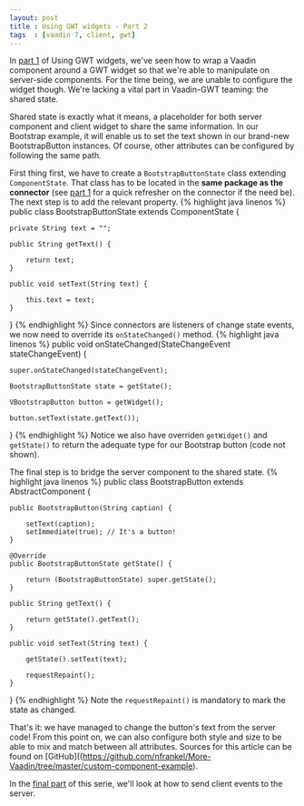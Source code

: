 ```yaml
---
layout: post
title : Using GWT widgets - Part 2
tags  : [vaadin 7, client, gwt]
---
```


In [part 1](/content/using-gwt-widgets-vaadin-7-part-1) of Using GWT widgets, we've seen how to wrap a Vaadin component around a GWT widget so that we're able to manipulate on server-side components. For the time being, we are unable to configure the widget though. We're lacking a vital part in Vaadin-GWT teaming: the shared state.

Shared state is exactly what it means, a placeholder for both server component and client widget to share the same information. In our Bootstrap example, it will enable us to set the text shown in our brand-new BootstrapButton instances. Of course, other attributes can be configured by following the same path.

First thing first, we have to create a `BootstrapButtonState` class extending `ComponentState`. That class has to be located in the **same package as the connector** (see [part 1](/content/using-gwt-widgets-vaadin-7-part-1) for a quick refresher on the connector if the need be). The next step is to add the relevant property. 
{% highlight java linenos %}
public class BootstrapButtonState extends ComponentState {
 
    private String text = "";
 
    public String getText() {
 
        return text;
    }
 
    public void setText(String text) {
 
        this.text = text;
    }
}
{% endhighlight %}
Since connectors are listeners of change state events, we now need to override its `onStateChanged()` method. 
{% highlight java linenos %}
public void onStateChanged(StateChangeEvent stateChangeEvent) {
 
    super.onStateChanged(stateChangeEvent);
 
    BootstrapButtonState state = getState();
 
    VBootstrapButton button = getWidget();
 
    button.setText(state.getText());
}
{% endhighlight %}
Notice we also have overriden `getWidget()` and `getState()` to return the adequate type for our Bootstrap button (code not shown).

The final step is to bridge the server component to the shared state. 
{% highlight java linenos %}
public class BootstrapButton extends AbstractComponent {
 
    public BootstrapButton(String caption) {
 
        setText(caption);
        setImmediate(true); // It's a button!
    }
 
    @Override
    public BootstrapButtonState getState() {
 
        return (BootstrapButtonState) super.getState();
    }
 
    public String getText() {
 
        return getState().getText();
    }
 
    public void setText(String text) {
 
        getState().setText(text);
 
        requestRepaint();
    }
}
{% endhighlight %}
Note the `requestRepaint()` is mandatory to mark the state as changed.

That's it: we have managed to change the button's text from the server code! From this point on, we can also configure both style and size to be able to mix and match between all attributes. Sources for this article can be found on [GitHub]((https://github.com/nfrankel/More-Vaadin/tree/master/custom-component-example).

In the [final part](/content/using-gwt-widgets-vaadin-7-part-3l) of this serie, we'll look at how to send client events to the server.
